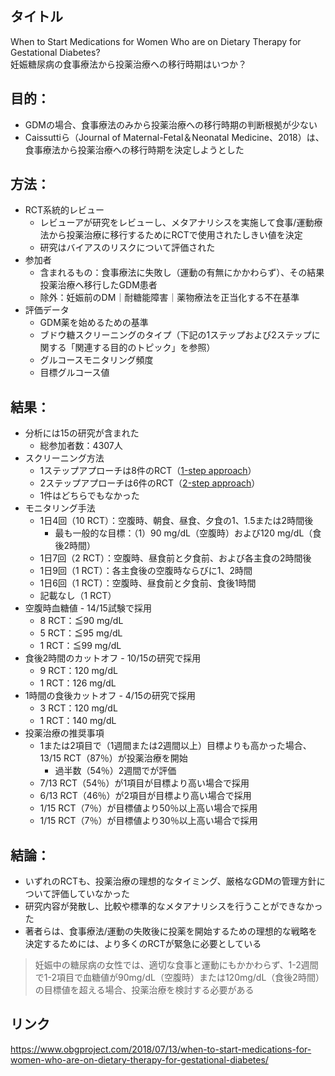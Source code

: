 ## タイトル
When to Start Medications for Women Who are on Dietary Therapy for Gestational Diabetes?  
妊娠糖尿病の食事療法から投薬治療への移行時期はいつか？

## 目的：
* GDMの場合、食事療法のみから投薬治療への移行時期の判断根拠が少ない
* Caissuttiら（Journal of Maternal-Fetal＆Neonatal Medicine、2018）は、食事療法から投薬治療への移行時期を決定しようとした

## 方法：
* RCT系統的レビュー
  * レビューアが研究をレビューし、メタアナリシスを実施して食事/運動療法から投薬治療に移行するためにRCTで使用されたしきい値を決定
  * 研究はバイアスのリスクについて評価された
* 参加者
  * 含まれるもの：食事療法に失敗し（運動の有無にかかわらず）、その結果投薬治療へ移行したGDM患者
  * 除外：妊娠前のDM｜耐糖能障害｜薬物療法を正当化する不在基準
* 評価データ
  * GDM薬を始めるための基準
  * ブドウ糖スクリーニングのタイプ（下記の1ステップおよび2ステップに関する「関連する目的のトピック」を参照）
  * グルコースモニタリング頻度
  * 目標グルコース値

## 結果：
* 分析には15の研究が含まれた
  * 総参加者数：4307人
* スクリーニング方法
  * 1ステップアプローチは8件のRCT（[1-step approach](https://www.obgproject.com/2016/10/16/one-step-gdm-screening-approach/)）
  * 2ステップアプローチは6件のRCT（[2-step approach](https://www.obgproject.com/2016/10/16/screening-gestational-diabetesthe-2-step-approach/)）
  * 1件はどちらでもなかった
* モニタリング手法
  * 1日4回（10 RCT）：空腹時、朝食、昼食、夕食の1、1.5または2時間後
    * 最も一般的な目標：（1）90 mg/dL（空腹時）および120 mg/dL（食後2時間）
  * 1日7回（2 RCT）：空腹時、昼食前と夕食前、および各主食の2時間後
  * 1日9回（1 RCT）：各主食後の空腹時ならびに1、2時間
  * 1日6回（1 RCT）：空腹時、昼食前と夕食前、食後1時間
  * 記載なし（1 RCT）
* 空腹時血糖値 - 14/15試験で採用
  * 8 RCT：≦90 mg/dL
  * 5 RCT：≦95 mg/dL
  * 1 RCT：≦99 mg/dL
* 食後2時間のカットオフ - 10/15の研究で採用
  * 9 RCT：120 mg/dL
  * 1 RCT：126 mg/dL
* 1時間の食後カットオフ - 4/15の研究で採用
  * 3 RCT：120 mg/dL
  * 1 RCT：140 mg/dL
* 投薬治療の推奨事項
  * 1または2項目で（1週間または2週間以上）目標よりも高かった場合、13/15 RCT（87％）が投薬治療を開始
    * 過半数（54％）2週間でが評価
  * 7/13 RCT（54％）が1項目が目標より高い場合で採用
  * 6/13 RCT（46％）が2項目が目標より高い場合で採用
  * 1/15 RCT（7％）が目標値より50％以上高い場合で採用
  * 1/15 RCT（7％）が目標値より30％以上高い場合で採用

## 結論：
* いずれのRCTも、投薬治療の理想的なタイミング、厳格なGDMの管理方針について評価していなかった
* 研究内容が発散し、比較や標準的なメタアナリシスを行うことができなかった
* 著者らは、食事療法/運動の失敗後に投薬を開始するための理想的な戦略を決定するためには、より多くのRCTが緊急に必要としている
> 妊娠中の糖尿病の女性では、適切な食事と運動にもかかわらず、1-2週間で1-2項目で血糖値が90mg/dL（空腹時）または120mg/dL（食後2時間）の目標値を超える場合、投薬治療を検討する必要がある

## リンク
https://www.obgproject.com/2018/07/13/when-to-start-medications-for-women-who-are-on-dietary-therapy-for-gestational-diabetes/
